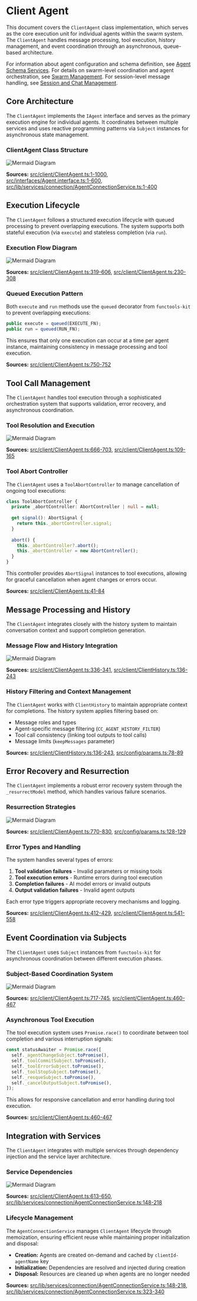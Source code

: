 # Client Agent

This document covers the `ClientAgent` class implementation, which serves as the core execution unit for individual agents within the swarm system. The `ClientAgent` handles message processing, tool execution, history management, and event coordination through an asynchronous, queue-based architecture.

For information about agent configuration and schema definition, see [Agent Schema Services](#3.2). For details on swarm-level coordination and agent orchestration, see [Swarm Management](#2.2). For session-level message handling, see [Session and Chat Management](#2.3).

## Core Architecture

The `ClientAgent` implements the `IAgent` interface and serves as the primary execution engine for individual agents. It coordinates between multiple services and uses reactive programming patterns via `Subject` instances for asynchronous state management.

### ClientAgent Class Structure

![Mermaid Diagram](./diagrams\4_Client_Agent_0.svg)

**Sources:** [src/client/ClientAgent.ts:1-1000](), [src/interfaces/Agent.interface.ts:1-600](), [src/lib/services/connection/AgentConnectionService.ts:1-400]()

## Execution Lifecycle

The `ClientAgent` follows a structured execution lifecycle with queued processing to prevent overlapping executions. The system supports both stateful execution (via `execute`) and stateless completion (via `run`).

### Execution Flow Diagram

![Mermaid Diagram](./diagrams\4_Client_Agent_1.svg)

**Sources:** [src/client/ClientAgent.ts:319-606](), [src/client/ClientAgent.ts:230-308]()

### Queued Execution Pattern

Both `execute` and `run` methods use the `queued` decorator from `functools-kit` to prevent overlapping executions:

```typescript
public execute = queued(EXECUTE_FN);
public run = queued(RUN_FN);
```

This ensures that only one execution can occur at a time per agent instance, maintaining consistency in message processing and tool execution.

**Sources:** [src/client/ClientAgent.ts:750-752]()

## Tool Call Management

The `ClientAgent` handles tool execution through a sophisticated orchestration system that supports validation, error recovery, and asynchronous coordination.

### Tool Resolution and Execution

![Mermaid Diagram](./diagrams\4_Client_Agent_2.svg)

**Sources:** [src/client/ClientAgent.ts:666-703](), [src/client/ClientAgent.ts:109-165]()

### Tool Abort Controller

The `ClientAgent` uses a `ToolAbortController` to manage cancellation of ongoing tool executions:

```typescript
class ToolAbortController {
  private _abortController: AbortController | null = null;
  
  get signal(): AbortSignal {
    return this._abortController.signal;
  }
  
  abort() {
    this._abortController?.abort();
    this._abortController = new AbortController();
  }
}
```

This controller provides `AbortSignal` instances to tool executions, allowing for graceful cancellation when agent changes or errors occur.

**Sources:** [src/client/ClientAgent.ts:41-84]()

## Message Processing and History

The `ClientAgent` integrates closely with the history system to maintain conversation context and support completion generation.

### Message Flow and History Integration

![Mermaid Diagram](./diagrams\4_Client_Agent_3.svg)

**Sources:** [src/client/ClientAgent.ts:336-341](), [src/client/ClientHistory.ts:136-243]()

### History Filtering and Context Management

The `ClientAgent` works with `ClientHistory` to maintain appropriate context for completions. The history system applies filtering based on:

- Message roles and types
- Agent-specific message filtering (`CC_AGENT_HISTORY_FILTER`)
- Tool call consistency (linking tool outputs to tool calls)
- Message limits (`keepMessages` parameter)

**Sources:** [src/client/ClientHistory.ts:136-243](), [src/config/params.ts:78-89]()

## Error Recovery and Resurrection

The `ClientAgent` implements a robust error recovery system through the `_resurrectModel` method, which handles various failure scenarios.

### Resurrection Strategies

![Mermaid Diagram](./diagrams\4_Client_Agent_4.svg)

**Sources:** [src/client/ClientAgent.ts:770-830](), [src/config/params.ts:128-129]()

### Error Types and Handling

The system handles several types of errors:

1. **Tool validation failures** - Invalid parameters or missing tools
2. **Tool execution errors** - Runtime errors during tool execution  
3. **Completion failures** - AI model errors or invalid outputs
4. **Output validation failures** - Invalid agent outputs

Each error type triggers appropriate recovery mechanisms and logging.

**Sources:** [src/client/ClientAgent.ts:412-429](), [src/client/ClientAgent.ts:541-558]()

## Event Coordination via Subjects

The `ClientAgent` uses `Subject` instances from `functools-kit` for asynchronous coordination between different execution phases.

### Subject-Based Coordination System

![Mermaid Diagram](./diagrams\4_Client_Agent_5.svg)

**Sources:** [src/client/ClientAgent.ts:717-745](), [src/client/ClientAgent.ts:460-467]()

### Asynchronous Tool Execution

The tool execution system uses `Promise.race()` to coordinate between tool completion and various interruption signals:

```typescript
const statusAwaiter = Promise.race([
  self._agentChangeSubject.toPromise(),
  self._toolCommitSubject.toPromise(),
  self._toolErrorSubject.toPromise(),
  self._toolStopSubject.toPromise(),
  self._resqueSubject.toPromise(),
  self._cancelOutputSubject.toPromise(),
]);
```

This allows for responsive cancellation and error handling during tool execution.

**Sources:** [src/client/ClientAgent.ts:460-467]()

## Integration with Services

The `ClientAgent` integrates with multiple services through dependency injection and the service layer architecture.

### Service Dependencies

![Mermaid Diagram](./diagrams\4_Client_Agent_6.svg)

**Sources:** [src/client/ClientAgent.ts:613-650](), [src/lib/services/connection/AgentConnectionService.ts:148-218]()

### Lifecycle Management

The `AgentConnectionService` manages `ClientAgent` lifecycle through memoization, ensuring efficient reuse while maintaining proper initialization and disposal:

- **Creation:** Agents are created on-demand and cached by `clientId-agentName` key
- **Initialization:** Dependencies are resolved and injected during creation
- **Disposal:** Resources are cleaned up when agents are no longer needed

**Sources:** [src/lib/services/connection/AgentConnectionService.ts:148-218](), [src/lib/services/connection/AgentConnectionService.ts:323-340]()